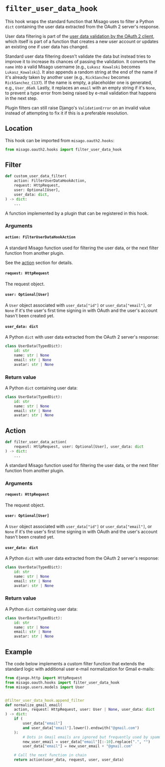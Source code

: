 # `filter_user_data_hook`

This hook wraps the standard function that Misago uses to filter a Python `dict` containing the user data extracted from the OAuth 2 server's response.

User data filtering is part of the [user data validation by the OAuth 2 client](./validate-user-data-hook.md), which itself is part of a function that creates a new user account or updates an existing one if user data has changed.

Standard user data filtering doesn't validate the data but instead tries to improve it to increase its chances of passing the validation. It converts the `name` into a valid Misago username (e.g., `Łukasz Kowalski` becomes `Lukasz_Kowalski`). It also appends a random string at the end of the name if it's already taken by another user (e.g., `RickSanchez` becomes `RickSanchez_C137`). If the name is empty, a placeholder one is generated, e.g., `User_d6a9`. Lastly, it replaces an `email` with an empty string if it's `None`, to prevent a type error from being raised by e-mail validation that happens in the next step.

Plugin filters can still raise Django's `ValidationError` on an invalid value instead of attempting to fix it if this is a preferable resolution.


## Location

This hook can be imported from `misago.oauth2.hooks`:

```python
from misago.oauth2.hooks import filter_user_data_hook
```


## Filter

```python
def custom_user_data_filter(
    action: FilterUserDataHookAction,
    request: HttpRequest,
    user: Optional[User],
    user_data: dict,
) -> dict:
    ...
```

A function implemented by a plugin that can be registered in this hook.


### Arguments

#### `action: FilterUserDataHookAction`

A standard Misago function used for filtering the user data, or the next filter function from another plugin.

See the [action](#action) section for details.


#### `request: HttpRequest`

The request object.


#### `user: Optional[User]`

A `User` object associated with `user_data["id"]` or `user_data["email"]`, or `None` if it's the user's first time signing in with OAuth and the user's account hasn't been created yet.


#### `user_data: dict`

A Python `dict` with user data extracted from the OAuth 2 server's response:

```python
class UserData(TypedDict):
    id: str
    name: str | None
    email: str | None
    avatar: str | None
```


### Return value

A Python `dict` containing user data:

```python
class UserData(TypedDict):
    id: str
    name: str | None
    email: str | None
    avatar: str | None
```


## Action

```python
def filter_user_data_action(
    request: HttpRequest, user: Optional[User], user_data: dict
) -> dict:
    ...
```

A standard Misago function used for filtering the user data, or the next filter function from another plugin.


### Arguments

#### `request: HttpRequest`

The request object.


#### `user: Optional[User]`

A `User` object associated with `user_data["id"]` or `user_data["email"]`, or `None` if it's the user's first time signing in with OAuth and the user's account hasn't been created yet.


#### `user_data: dict`

A Python `dict` with user data extracted from the OAuth 2 server's response:

```python
class UserData(TypedDict):
    id: str
    name: str | None
    email: str | None
    avatar: str | None
```


### Return value

A Python `dict` containing user data:

```python
class UserData(TypedDict):
    id: str
    name: str | None
    email: str | None
    avatar: str | None
```


## Example

The code below implements a custom filter function that extends the standard logic with additional user e-mail normalization for Gmail e-mails:

```python
from django.http import HttpRequest
from misago.oauth.hooks import filter_user_data_hook
from misago.users.models import User


@filter_user_data_hook.append_filter
def normalize_gmail_email(
    action, request: HttpRequest, user: User | None, user_data: dict
) -> dict:
    if (
        user_data["email"]
        and user_data["email"].lower().endswith("@gmail.com")
    ):
        # Dots in Gmail emails are ignored but frequently used by spammers
        new_user_email = user_data["email"][:-10].replace(".", "")
        user_data["email"] = new_user_email + "@gmail.com"

    # Call the next function in chain
    return action(user_data, request, user, user_data)
```